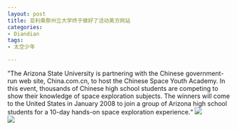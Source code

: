 ```yaml
---
layout: post
title: 亚利桑那州立大学终于做好了活动美方网站
categories:
- Diandian
tags:
- 太空少年

---
```

”The Arizona State University is partnering with the Chinese government-run web site, China.com.cn, to host the Chinese Space Youth Academy. In this event, thousands of Chinese high school students are competing to show their knowledge of space exploration subjects. The winners will come to the United States in January 2008 to join a group of Arizona high school students for a 10-day hands-on space exploration experience.“
<img src="http://m2.img.srcdd.com/farm5/137/6EDC9ACAB668AEE79D79212A307AA289_234_37.GIF" />
<br />
<img src="http://m3.img.srcdd.com/farm5/d/2012/0627/10/61007CAAC3C2A65498F78472132DE7FA_B500_900_245_109.PNG" />